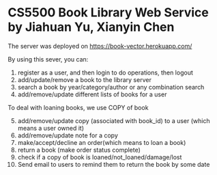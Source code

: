 # CS5500 Book Library Web Service by Jiahuan Yu, Xianyin Chen
The server was deployed on https://book-vector.herokuapp.com/

By using this sever, you can:
1. register as a user, and then login to do operations, then logout
2. add/update/remove a book to the library server
3. search a book by year/category/author or any combination search
4. add/remove/update different lists of books for a user

 To deal with loaning books, we use COPY of book
 
5. add/remove/update copy (associated with book_id) to a user (which means a user owned it)
6. add/remove/update note for a copy
7. make/accept/decline an order(which means to loan a book)
8. return a book (make order status complete)
9. check if a copy of book is loaned/not_loaned/damage/lost
10. Send email to users to remind them to return the book by some date
